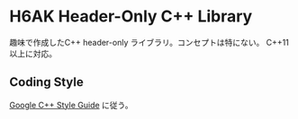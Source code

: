# H6AK Header-Only C++ Library
趣味で作成したC++ header-only ライブラリ。コンセプトは特にない。
C++11以上に対応。

## Coding Style
[Google C++ Style Guide](https://google.github.io/styleguide/cppguide.html) に従う。
